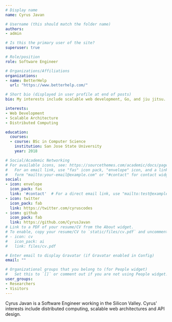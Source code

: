 ```yaml
---
# Display name
name: Cyrus Javan

# Username (this should match the folder name)
authors:
- admin

# Is this the primary user of the site?
superuser: true

# Role/position
role: Software Engineer

# Organizations/Affiliations
organizations:
- name: BetterHelp
  url: "https://www.betterhelp.com/"

# Short bio (displayed in user profile at end of posts)
bio: My interests include scalable web development, Go, and jiu jitsu.

interests:
- Web Development
- Scalable Architecture
- Distributed Computing

education:
  courses:
  - course: BSc in Computer Science
    institution: San Jose State University
    year: 2018

# Social/Academic Networking
# For available icons, see: https://sourcethemes.com/academic/docs/page-builder/#icons
#   For an email link, use "fas" icon pack, "envelope" icon, and a link in the
#   form "mailto:your-email@example.com" or "#contact" for contact widget.
social:
- icon: envelope
  icon_pack: fas
  link: '#contact'  # For a direct email link, use "mailto:test@example.org".
- icon: twitter
  icon_pack: fab
  link: https://twitter.com/cyruscodes
- icon: github
  icon_pack: fab
  link: https://github.com/CyrusJavan
# Link to a PDF of your resume/CV from the About widget.
# To enable, copy your resume/CV to `static/files/cv.pdf` and uncomment the lines below.
# - icon: cv
#   icon_pack: ai
#   link: files/cv.pdf

# Enter email to display Gravatar (if Gravatar enabled in Config)
email: ""

# Organizational groups that you belong to (for People widget)
#   Set this to `[]` or comment out if you are not using People widget.
user_groups:
- Researchers
- Visitors
---
```


Cyrus Javan is a Software Engineer working in the Silicon Valley. Cyrus' interests include distributed computing, scalable web architectures and API design.
